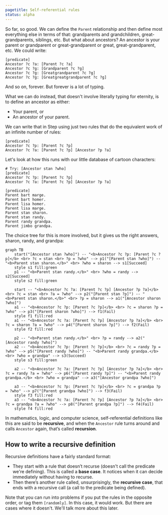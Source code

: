 ```yaml
---
pagetitle: Self-referential rules
status: alpha
---
```

So far, so good.  We can define the `Parent` relationship and then define most everything else in terms of that: grandparents and grandchildren, great-grandparents, siblings, etc. But what about ancestors?  An ancestor is your parent or grandparent or great-grandparent or great, great-grandparent, etc. We could write:
```step
[predicate]
Ancestor ?c ?a: [Parent ?c ?a]
Ancestor ?c ?g: [Grandparent ?c ?g]
Ancestor ?c ?g: [Greatgrandparent ?c ?g]
Ancestor ?c ?g: [Greatgreatgrandparent ?c ?g]
```
And so on, forever.  But forever is a lot of typing.

What we can do instead, that doesn't involve literally typing for eternity, is to define an ancestor as either:

* Your parent, or
* An ancestor of your parent.

We can write that in Step using just two rules that do the equivalent work of an infinite number of rules:
```step
[predicate]
Ancestor ?c ?p: [Parent ?c ?p]
Ancestor ?c ?a: [Parent ?c ?p] [Ancestor ?p ?a]
```
Let's look at how this runs with our little database of cartoon characters:
```Step
# Try: [Ancestor stan ?who]
[predicate]
Ancestor ?c ?p: [Parent ?c ?p]
Ancestor ?c ?a: [Parent ?c ?p] [Ancestor ?p ?a]

[predicate]
Parent bart marge.
Parent bart homer.
Parent lisa homer.
Parent lisa marge.
Parent stan sharon.
Parent stan randy.
Parent randy grandpa.
Parent jimbo grandpa.
```
The choice tree for this is more involved, but it gives us the right answers, sharon, randy, and grandpa:
```mermaid
graph TB
    start("[Ancestor stan ?who]") -- "<b>Ancestor ?c ?p: [Parent ?c ?p]</b> <br> ?c = stan <br> ?p = ?who" --> p1("[Parent stan ?who]") -- "<b>Parent stan sharon.</b>" <br> ?who = sharon --> s1[Succeed]
    style s1 fill:green
    p1 -- "<b>Parent stan randy.</b>" <br> ?who = randy --> s2[Succeed]
    style s2 fill:green

    start -- "<b>Ancestor ?c ?a: [Parent ?c ?p] [Ancestor ?p ?a]</b> <br> ?c = stan <br> ?a = ?who" --> p2("[Parent stan ?p]") -- "<b>Parent stan sharon.</b>" <br> ?p = sharon --> a1("[Ancestor sharon ?who]")
    a1 -- "<b>Ancestor ?c ?p: [Parent ?c ?p]</b> <br> ?c = sharon ?p = ?who" --> p3("[Parent sharon ?who]") --> f1(Fail)
    style f1 fill:red
    a1 -- "<b>Ancestor ?c ?a: [Parent ?c ?p] [Ancestor ?p ?a]</b> <br> ?c = sharon ?a = ?who" --> p4("[Parent sharon ?p]") --> f2(Fail)
    style f2 fill:red

    p2 -- "<b>Parent stan randy.</b>" <br> ?p = randy --> a2("[Ancestor randy ?who]")
    a2 -- "<b>Ancestor ?c ?p: [Parent ?c ?p]</b> <br> ?c = randy ?p = ?who" --> p5("[Parent randy ?who]") -- "<b>Parent randy grandpa.</b> <br> ?who = grandpa" --> s3(Succeed)
    style s3 fill:green

    a2 -- "<b>Ancestor ?c ?a: [Parent ?c ?p] [Ancestor ?p ?a]</b> <br> ?c = randy ?a = ?who" --> p6("[Parent randy ?p]") -- "<b>Parent randy grandpa.</b> <br> ?who = grandpa" --> a3("[Ancestor grandpa ?who]")

    a3 -- "<b>Ancestor ?c ?p: [Parent ?c ?p]</b> <br> ?c = grandpa ?p = ?who" --> p7("[Parent grandpa ?who]") --> f3(Fail)
    style f3 fill:red
    a3 -- "<b>Ancestor ?c ?a: [Parent ?c ?p] [Ancestor ?p ?a]</b> <br> ?c = grandpa ?a = ?who" --> p8("[Parent grandpa ?p]") --> f4(Fail)
    style f4 fill:red
```

In mathematics, logic, and computer science, self-referential definitions like this are said to be **recursive**, and when the `Ancestor` rule turns around and calls `Ancestor` again, that’s called **recursion**.  

## How to write a recursive definition

Recursive definitions have a fairly standard format:

* They start with a rule that doesn’t recurse (doesn't call the predicate we're defining).  This is called a **base case**.  It notices when it can decide immediately without having to recurse. 
* Then there’s another rule called, unsurprisingly, the **recursive case**, that ends with a recursive call (a call to the predicate being defined).

Note that you can run into problems if you put the rules in the opposite order, or tag them `[randomly]`.  In this case, it would work.  But there are cases where it doesn't.  We'll talk more about this later.  
